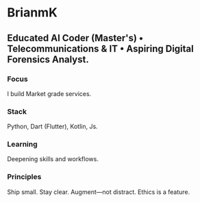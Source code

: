 # BrianmK

Educated AI Coder (Master's) • Telecommunications & IT • Aspiring Digital Forensics Analyst.
---

### Focus
I build Market grade services.
### Stack
Python, Dart (Flutter), Kotlin, Js.
### Learning
Deepening skills and workflows.
### Principles
Ship small. Stay clear. Augment—not distract. Ethics is a feature.
